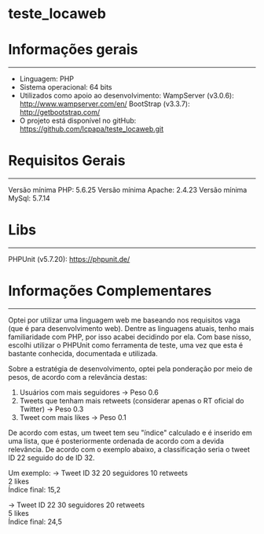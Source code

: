 # teste_locaweb


# Informações gerais #
----------------------
- Linguagem: PHP
- Sistema operacional: 64 bits
- Utilizados como apoio ao desenvolvimento:
WampServer (v3.0.6): <http://www.wampserver.com/en/>
BootStrap (v3.3.7): <http://getbootstrap.com/>
- O projeto está disponível no gitHub: <https://github.com/lcpapa/teste_locaweb.git>


# Requisitos Gerais #
----------------------
Versão mínima PHP: 5.6.25
Versão mínima Apache: 2.4.23
Versão mínima MySql: 5.7.14


# Libs #
--------
PHPUnit (v5.7.20): <https://phpunit.de/>


# Informações Complementares #
----------------------
Optei por utilizar uma linguagem web me baseando nos requisitos vaga (que é para desenvolvimento web). Dentre as linguagens atuais, tenho mais familiaridade com PHP, por isso acabei decidindo por ela. Com base nisso, escolhi utilizar o PHPUnit como ferramenta de teste, uma vez que esta é bastante conhecida, documentada e utilizada.

Sobre a estratégia de desenvolvimento, optei pela ponderação por meio de pesos, de acordo com a relevância destas:
1) Usuários com mais seguidores -> Peso 0.6
2) Tweets que tenham mais retweets (considerar apenas o RT oficial do Twitter) -> Peso 0.3
3) Tweet com mais likes -> Peso 0.1

De acordo com estas, um tweet tem seu "índice" calculado e é inserido em uma lista, que é posteriormente ordenada de acordo com a devida relevância. De acordo com o exemplo abaixo, a classificação seria o tweet ID 22 seguido do de ID 32.

Um exemplo:
-> Tweet ID 32
20 seguidores 
10 retweets   
2 likes       
Índice final: 15,2


-> Tweet ID 22
30 seguidores 
20 retweets   
5 likes       
Índice final: 24,5
 
